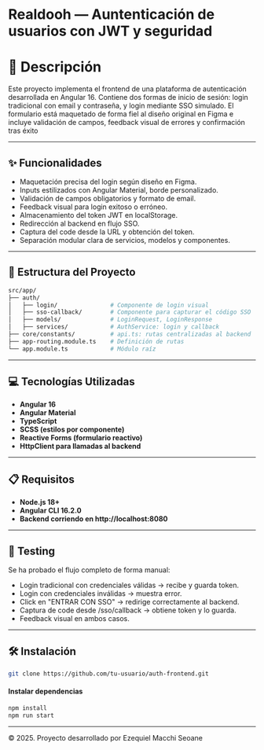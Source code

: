 # Realdooh — Auntenticación de usuarios con JWT y seguridad


# 📄 Descripción
Este proyecto implementa el frontend de una plataforma de autenticación desarrollada en Angular 16. Contiene dos formas de inicio de sesión: login tradicional con email y contraseña, y login mediante SSO simulado. El formulario está maquetado de forma fiel al diseño original en Figma e incluye validación de campos, feedback visual de errores y confirmación tras éxito

---

## ✨ Funcionalidades
- Maquetación precisa del login según diseño en Figma.
- Inputs estilizados con Angular Material, borde personalizado.
- Validación de campos obligatorios y formato de email.
- Feedback visual para login exitoso o erróneo.
- Almacenamiento del token JWT en localStorage.
- Redirección al backend en flujo SSO.
- Captura del code desde la URL y obtención del token.
- Separación modular clara de servicios, modelos y componentes.

---

## 🧱 Estructura del Proyecto
```bash
src/app/
├── auth/
│   ├── login/               # Componente de login visual
│   ├── sso-callback/        # Componente para capturar el código SSO
│   ├── models/              # LoginRequest, LoginResponse
│   ├── services/            # AuthService: login y callback
├── core/constants/          # api.ts: rutas centralizadas al backend
├── app-routing.module.ts    # Definición de rutas
└── app.module.ts            # Módulo raíz

```
---

## 💻 Tecnologías Utilizadas
- **Angular 16**
- **Angular Material**
- **TypeScript**
- **SCSS (estilos por componente)**
- **Reactive Forms (formulario reactivo)**
- **HttpClient para llamadas al backend**

---

## 📋 Requisitos

- **Node.js 18+** 
- **Angular CLI 16.2.0**
- **Backend corriendo en http://localhost:8080**

---

## 🧪 Testing
Se ha probado el flujo completo de forma manual:

- Login tradicional con credenciales válidas → recibe y guarda token.
- Login con credenciales inválidas → muestra error.
- Click en "ENTRAR CON SSO" → redirige correctamente al backend.
- Captura de code desde /sso/callback → obtiene token y lo guarda.
- Feedback visual en ambos casos.

---

## 🛠️ Instalación
```bash
git clone https://github.com/tu-usuario/auth-frontend.git

```

#### Instalar dependencias 
```bash
npm install
npm run start
```

---

© 2025. Proyecto desarrollado por Ezequiel Macchi Seoane